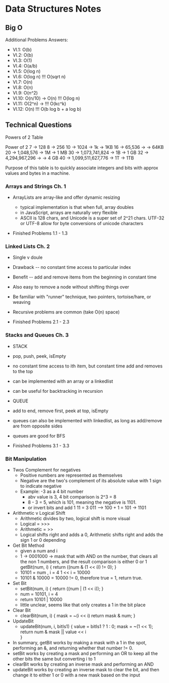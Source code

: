 # Data Structures Notes

## Big O

Additional Problems Answers:
- VI.1: O(b) 
- VI.2: O(b)
- VI.3: O(1)
- VI.4: O(a/b) 
- VI.5: O(log n)
- VI.6: O(log n) !!! O(sqrt n)
- VI.7: O(n)
- VI.8: O(n)
- VI.9: O(n^2)
- VI.10: O(n/10) -> O(n) !!! O(log n) 
- VI.11: O(2^n) -> !!! O(kc^k)
- VI.12: O(n) !!! O(b log b + a log b)

## Technical Questions

Powers of 2 Table

Power of 2
7 -> 128
8 -> 256
10 -> 1024 -> 1k -> 1KB
16 -> 65,536 -> -> 64KB
20 -> 1,048,576 -> 1M -> 1 MB
30 -> 1,073,741,824 -> 1B -> 1 GB
32 -> 4,294,967,296 ->  -> 4 GB
40 -> 1,099,511,627,776 -> 1T -> 1TB

Purpose of this table is to quickly associate integers and bits with approx values and bytes in a machine. 

### Arrays and Strings Ch. 1

- ArrayLists are array-like and offer dynamic resizing
  - typical implementation is that when full, array doubles
  - in JavaScript, arrays are naturally very flexible
  - ASCII is 128 chars, and Unicode is a super set of 2^21 chars. UTF-32 or UTF-8 allow for byte conversions of unicode characters

- Finished Problems 1.1 - 1.3

### Linked Lists Ch. 2

- Single v doule
- Drawback -- no constant time access to particular index
- Benefit -- add and remove items from the beginning in constant time
- Also easy to remove a node without shifting things over 
- Be familiar with "runner" technique, two pointers, tortoise/hare, or weaving
- Recursive problems are common (take O(n) space)

- Finished Problems 2.1 - 2.3

### Stacks and Queues Ch. 3
- STACK
- pop, push, peek, isEmpty
- no constant time access to ith item, but constant time add and removes to the top
- can be implemented with an array or a linkedlist 
- can be useful for backtracking in recursion
- QUEUE
- add to end, remove first, peek at top, isEmpty
- queues can also be implemented with linkedlist, as long as add/remove are from opposite sides
- queues are good for BFS

- Finished Problems 3.1 - 3.3 

### Bit Manipulation
- Twos Complement for negatives 
  - Positive numbers are represented as themselves
  - Negative are the two's complement of its absolute value with 1 sign to indicate negative
  - Example: -3 as a 4 bit number 
    - abv value is 3, 4 bit comparison is 2^3 = 8
    - 8 - 3 = 5, which is 101, meaning the negative is 1101.
    - or invert bits and add 1 11 = 3 011 --> 100 + 1 = 101 -> 1101
- Arithmetic v Logical Shift
  - Arithmetic divides by two, logical shift is more visual
  - Logical = >>> 
  - Arithmetic = >> 
  - Logical shifts right and adds a 0, Arithmetic shifts right and adds the sign 1 or 0 depending
- Get Bit Method
  - given a num and i
  - 1 -> 0001000 -> mask that with AND on the number, that clears all the non 1 numbers, and the result comparison is either 0 or 1
  getBit(num, i) {
    return ((num & (1 << i)) != 0);
  }
  - 10101 = num , i = 4 
  1 << i = 10000
  - 10101 & 10000 = 10000 != 0, therefore true = 1, return true. 
- Set Bit
  - setBit(num, i) {
    return ((num | (1 << i));
  } 
  - num = 10101, i = 4 
  - return 10101 | 10000
  - little unclear, seems like that only creates a 1 in the bit place
- Clear Bit 
  - clearBit(num, i) {
    mask = ~(i << i)
    return mask & num;
  }
- UpdateBit 
  - updateBit(num, i, bitIs1) {
    value = bitIs1 ? 1 : 0;
    mask = ~(1 << 1);
    return num & mask || value << i  
  }
- In summary, getBit works by making a mask with a 1 in the spot, performing an &, and returning whether that number != 0. 
- setBit works by creating a mask and performing an OR to keep all the other bits the same but converting i to 1
- clearBit works by creating an inverse mask and performing an AND
- updateBit works by creating an inverse mask to clear the bit, and then change it to either 1 or 0 with a new mask based on the input

